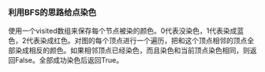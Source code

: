 ### 利用BFS的思路给点染色
使用一个visited数组来保存每个节点被染的颜色。0代表没染色，1代表染成蓝色，2代表染成红色。对图的每个顶点进行一个遍历，把和这个顶点相邻的顶点全部染成相反的颜色。如果相邻顶点已经染色，而且染色和当前顶点染色相同，则返回False。全部成功染色后返回True。